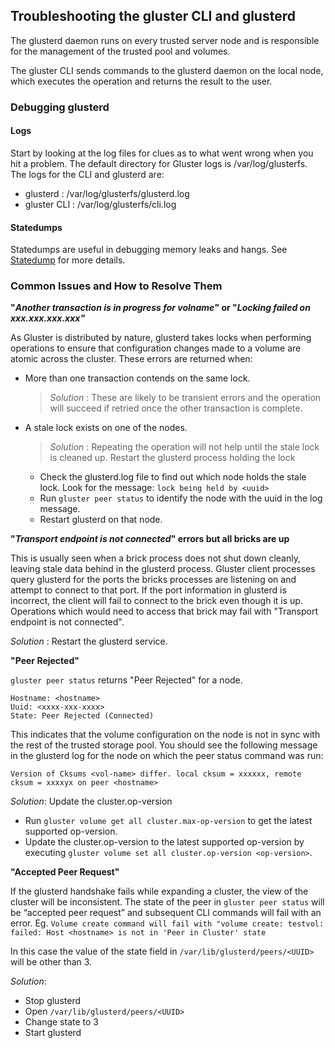 ## Troubleshooting the gluster CLI and glusterd

The glusterd daemon runs on every trusted server node and is responsible for the management of the trusted pool and volumes.

The gluster CLI sends commands to the glusterd daemon on the local node, which executes the operation and returns the result to the user.

### Debugging glusterd

#### Logs

Start by looking at the log files for clues as to what went wrong when you hit a problem.
The default directory for Gluster logs is /var/log/glusterfs. The logs for the CLI and glusterd are:

- glusterd : /var/log/glusterfs/glusterd.log
- gluster CLI : /var/log/glusterfs/cli.log

#### Statedumps

Statedumps are useful in debugging memory leaks and hangs.
See [Statedump](./statedump.md) for more details.

### Common Issues and How to Resolve Them

**"_Another transaction is in progress for volname_" or "_Locking failed on xxx.xxx.xxx.xxx"_**

As Gluster is distributed by nature, glusterd takes locks when performing operations to ensure that configuration changes made to a volume are atomic across the cluster.
These errors are returned when:

- More than one transaction contends on the same lock.

  > _Solution_ : These are likely to be transient errors and the operation will succeed if retried once the other transaction is complete.

- A stale lock exists on one of the nodes.

  > _Solution_ : Repeating the operation will not help until the stale lock is cleaned up. Restart the glusterd process holding the lock

  - Check the glusterd.log file to find out which node holds the stale lock. Look for the message:
    `lock being held by <uuid>`
  - Run `gluster peer status` to identify the node with the uuid in the log message.
  - Restart glusterd on that node.

**"_Transport endpoint is not connected_" errors but all bricks are up**

This is usually seen when a brick process does not shut down cleanly, leaving stale data behind in the glusterd process.
Gluster client processes query glusterd for the ports the bricks processes are listening on and attempt to connect to that port.
If the port information in glusterd is incorrect, the client will fail to connect to the brick even though it is up. Operations which
would need to access that brick may fail with "Transport endpoint is not connected".

_Solution_ : Restart the glusterd service.

**"Peer Rejected"**

`gluster peer status` returns "Peer Rejected" for a node.

```{ .text .no-copy }
Hostname: <hostname>
Uuid: <xxxx-xxx-xxxx>
State: Peer Rejected (Connected)
```

This indicates that the volume configuration on the node is not in sync with the rest of the trusted storage pool.
You should see the following message in the glusterd log for the node on which the peer status command was run:

```{ .text .no-copy }
Version of Cksums <vol-name> differ. local cksum = xxxxxx, remote cksum = xxxxyx on peer <hostname>
```

_Solution_: Update the cluster.op-version

- Run `gluster volume get all cluster.max-op-version` to get the latest supported op-version.
- Update the cluster.op-version to the latest supported op-version by executing `gluster volume set all cluster.op-version <op-version>`.

**"Accepted Peer Request"**

If the glusterd handshake fails while expanding a cluster, the view of the cluster will be inconsistent. The state of the peer in `gluster peer status` will be “accepted peer request” and subsequent CLI commands will fail with an error.
Eg. `Volume create command will fail with "volume create: testvol: failed: Host <hostname> is not in 'Peer in Cluster' state`

In this case the value of the state field in `/var/lib/glusterd/peers/<UUID>` will be other than 3.

_Solution_:

- Stop glusterd
- Open `/var/lib/glusterd/peers/<UUID>`
- Change state to 3
- Start glusterd
